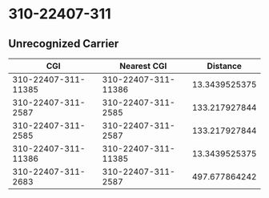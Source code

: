 # 310-22407-311
## Unrecognized Carrier


| CGI | Nearest CGI | Distance |
|-----|-------------|----------|
| 310-22407-311-11385 | 310-22407-311-11386 | 13.3439525375 |
| 310-22407-311-2587 | 310-22407-311-2585 | 133.217927844 |
| 310-22407-311-2585 | 310-22407-311-2587 | 133.217927844 |
| 310-22407-311-11386 | 310-22407-311-11385 | 13.3439525375 |
| 310-22407-311-2683 | 310-22407-311-2587 | 497.677864242 |
